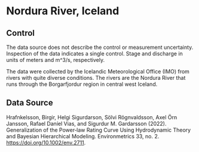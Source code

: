 # Nordura River, Iceland

## Control

The data source does not describe the control or measurement uncertainty.
Inspection of the data indicates a single control.
Stage and discharge in units of meters and m^3/s, respectively.

The data were collected by the Icelandic Meteorological Office (IMO) from rivers
with quite diverse conditions. The rivers are the Nordura River that runs
through the Borgarfjordur region in central west Iceland.

## Data Source

Hrafnkelsson, Birgir, Helgi Sigurdarson, Sölvi Rögnvaldsson, Axel Örn Jansson,
Rafael Daníel Vias, and Sigurdur M. Gardarsson (2022). Generalization of the
Power‐law Rating Curve Using Hydrodynamic Theory and Bayesian Hierarchical
Modeling. Environmetrics 33, no. 2. https://doi.org/10.1002/env.2711.

